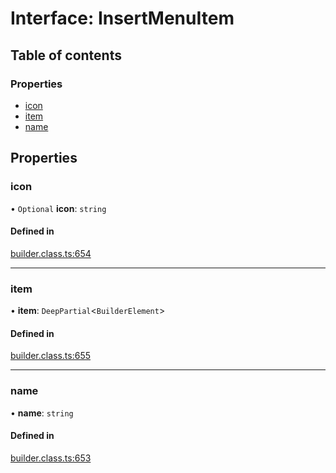 # Interface: InsertMenuItem

## Table of contents

### Properties

- [icon](InsertMenuItem.md#icon)
- [item](InsertMenuItem.md#item)
- [name](InsertMenuItem.md#name)

## Properties

### icon

• `Optional` **icon**: `string`

#### Defined in

[builder.class.ts:654](https://github.com/builderio/builder/blob/5f50f6aa/packages/core/src/builder.class.ts#L654)

___

### item

• **item**: `DeepPartial`<`BuilderElement`\>

#### Defined in

[builder.class.ts:655](https://github.com/builderio/builder/blob/5f50f6aa/packages/core/src/builder.class.ts#L655)

___

### name

• **name**: `string`

#### Defined in

[builder.class.ts:653](https://github.com/builderio/builder/blob/5f50f6aa/packages/core/src/builder.class.ts#L653)
